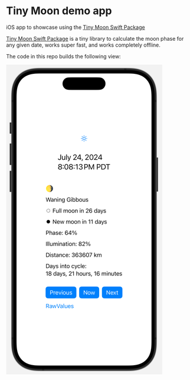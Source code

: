 # Tiny Moon demo app

iOS app to showcase using the [Tiny Moon Swift Package](https://github.com/mannylopez/TinyMoon)

[Tiny Moon Swift Package](https://github.com/mannylopez/TinyMoon) is a tiny library to calculate the moon phase for any given date, works super fast, and works completely offline.

The code in this repo builds the following view:

![Mobile app](images/MobileApp.png)